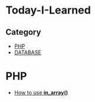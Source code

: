 # Today-I-Learned

## Category
- [PHP](#PHP)
- [DATABASE](#DATABASE)
 

# PHP
- [How to use **in_array()**](#in_array)
